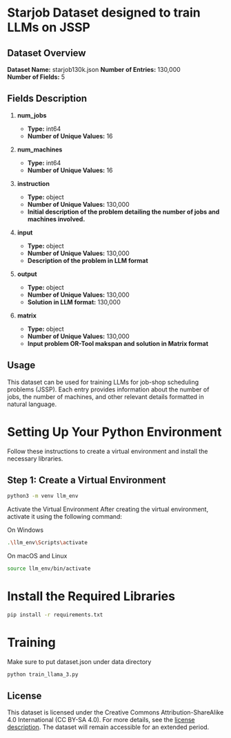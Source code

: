 
# Starjob Dataset designed to train LLMs on JSSP

## Dataset Overview

**Dataset Name:** starjob130k.json
**Number of Entries:** 130,000  
**Number of Fields:** 5  

## Fields Description

1. **num_jobs**
   - **Type:** int64
   - **Number of Unique Values:** 16
   
2. **num_machines**
   - **Type:** int64
   - **Number of Unique Values:** 16
   
3. **instruction**
   - **Type:** object
   - **Number of Unique Values:** 130,000
   - **Initial description of the problem detailing the number of jobs and machines involved.**
     
4. **input**
   - **Type:** object
   - **Number of Unique Values:** 130,000
   - **Description of the problem in LLM format**

5. **output**
   - **Type:** object
   - **Number of Unique Values:** 130,000
   - **Solution in LLM format:** 130,000

6. **matrix**
   - **Type:** object
   - **Number of Unique Values:** 130,000
   - **Input problem OR-Tool makspan and solution in Matrix format** 

   
## Usage

This dataset can be used for training LLMs for job-shop scheduling problems (JSSP). Each entry provides information about the number of jobs, the number of machines, and other relevant details formatted in natural language.


# Setting Up Your Python Environment

Follow these instructions to create a virtual environment and install the necessary libraries.

## Step 1: Create a Virtual Environment

```bash
python3 -m venv llm_env
```

Activate the Virtual Environment
After creating the virtual environment, activate it using the following command:

On Windows
```bash
.\llm_env\Scripts\activate
```

On macOS and Linux
```bash
source llm_env/bin/activate
```

# Install the Required Libraries
```bash
pip install -r requirements.txt
```

# Training
Make sure to put dataset.json under data directory

```bash
python train_llama_3.py
```

## License

This dataset is licensed under the Creative Commons Attribution-ShareAlike 4.0 International (CC BY-SA 4.0). For more details, see the [license description](https://creativecommons.org/licenses/by-sa/4.0/). The dataset will remain accessible for an extended period.

